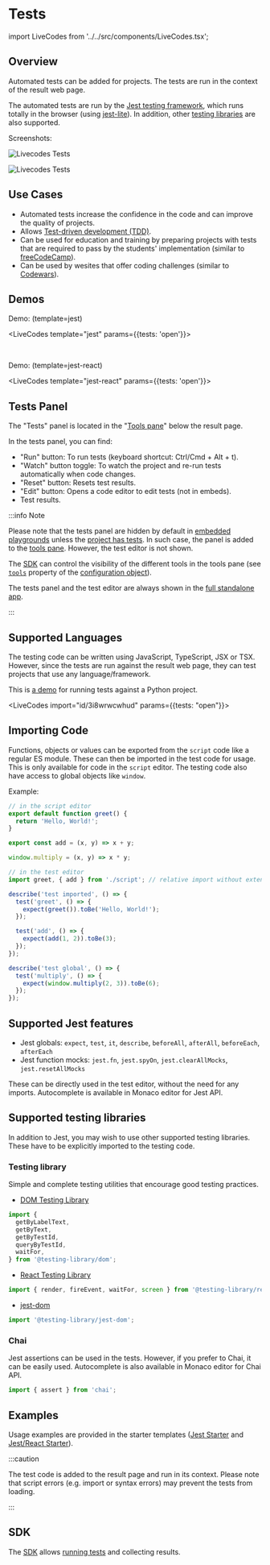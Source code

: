 # Tests

import LiveCodes from '../../src/components/LiveCodes.tsx';

## Overview

Automated tests can be added for projects. The tests are run in the context of the result web page.

The automated tests are run by the <a href="https://jestjs.io/" target="_blank">Jest testing framework</a>, which runs totally in the browser (using <a href="https://github.com/kvendrik/jest-lite" target="_blank">jest-lite</a>). In addition, other [testing libraries](#supported-testing-libraries) are also supported.

Screenshots:

![Livecodes Tests](/img/screenshots/tests.png)

![Livecodes Tests](/img/screenshots/test-editor.png)

## Use Cases

- Automated tests increase the confidence in the code and can improve the quality of projects.
- Allows <a href="https://en.wikipedia.org/wiki/Test-driven_development" target="_blank">Test-driven development (TDD)</a>.
- Can be used for education and training by preparing projects with tests that are required to pass by the students' implementation (similar to <a href="https://www.freecodecamp.org/learn" target="_blank">freeCodeCamp</a>).
- Can be used by wesites that offer coding challenges (similar to <a href="https://www.codewars.com/" target="_blank">Codewars</a>).

## Demos

Demo: (template=jest)

<LiveCodes template="jest" params={{tests: 'open'}}></LiveCodes>

<p>&nbsp;</p>

Demo: (template=jest-react)

<LiveCodes template="jest-react" params={{tests: 'open'}}></LiveCodes>

## Tests Panel

The "Tests" panel is located in the "[Tools pane](./tools-pane.md)" below the result page.

In the tests panel, you can find:

- "Run" button: To run tests (keyboard shortcut: Ctrl/Cmd + Alt + t).
- "Watch" button toggle: To watch the project and re-run tests automatically when code changes.
- "Reset" button: Resets test results.
- "Edit" button: Opens a code editor to edit tests (not in embeds).
- Test results.

:::info Note

Please note that the tests panel are hidden by default in [embedded playgrounds](./embeds.md) unless the [project has tests](../configuration/configuration-object.md#tests). In such case, the panel is added to the [tools pane](./tools-pane.md). However, the test editor is not shown.

The [SDK](../sdk/) can control the visibility of the different tools in the tools pane (see [`tools`](../configuration/configuration-object.md#tools) property of the [configuration object](../configuration/configuration-object.md)).

The tests panel and the test editor are always shown in the [full standalone app](../getting-started.md#hosted-app).

:::

## Supported Languages

The testing code can be written using JavaScript, TypeScript, JSX or TSX.
However, since the tests are run against the result web page, they can test projects that use any language/framework.

This is <a href="https://livecodes.io/?x=id/3i8wrwcwhud&tests" target="_blank">a demo</a> for running tests against a Python project.

<LiveCodes import="id/3i8wrwcwhud" params={{tests: "open"}}></LiveCodes>

## Importing Code

Functions, objects or values can be exported from the `script` code like a regular ES module.
These can then be imported in the test code for usage. This is only available for code in the `script` editor. The testing code also have access to global objects like `window`.

Example:

```js
// in the script editor
export default function greet() {
  return 'Hello, World!';
}

export const add = (x, y) => x + y;

window.multiply = (x, y) => x * y;
```

```js
// in the test editor
import greet, { add } from './script'; // relative import without extension

describe('test imported', () => {
  test('greet', () => {
    expect(greet()).toBe('Hello, World!');
  });

  test('add', () => {
    expect(add(1, 2)).toBe(3);
  });
});

describe('test global', () => {
  test('multiply', () => {
    expect(window.multiply(2, 3)).toBe(6);
  });
});
```

## Supported Jest features

- Jest globals: `expect`, `test`, `it`, `describe`, `beforeAll`, `afterAll`, `beforeEach`, `afterEach`
- Jest function mocks: `jest.fn`, `jest.spyOn`, `jest.clearAllMocks`, `jest.resetAllMocks`

These can be directly used in the test editor, without the need for any imports.
Autocomplete is available in Monaco editor for Jest API.

## Supported testing libraries

In addition to Jest, you may wish to use other supported testing libraries. These have to be explicitly imported to the testing code.

### Testing library

Simple and complete testing utilities that encourage good testing practices.

- <a href="https://testing-library.com/docs/dom-testing-library/intro" target="_blank">DOM Testing Library</a>

```js
import {
  getByLabelText,
  getByText,
  getByTestId,
  queryByTestId,
  waitFor,
} from '@testing-library/dom';
```

- <a href="https://testing-library.com/docs/react-testing-library/intro" target="_blank">React Testing Library</a>

```js
import { render, fireEvent, waitFor, screen } from '@testing-library/react';
```

- <a href="https://testing-library.com/docs/ecosystem-jest-dom" target="_blank">jest-dom</a>

```js
import '@testing-library/jest-dom';
```

### Chai

Jest assertions can be used in the tests. However, if you prefer to Chai, it can be easily used.
Autocomplete is also available in Monaco editor for Chai API.

```js
import { assert } from 'chai';
```

## Examples

Usage examples are provided in the starter templates (<a href="pathname:///../?template=jest" target="_blank">Jest Starter</a> and <a href="pathname:///../?template=jest-react" target="_blank">Jest/React Starter</a>).

:::caution

The test code is added to the result page and run in its context. Please note that script errors (e.g. import or syntax errors) may prevent the tests from loading.

:::

## SDK

The [SDK](../sdk/index.md) allows [running tests](../sdk/js-ts.md#runtests) and collecting results.
